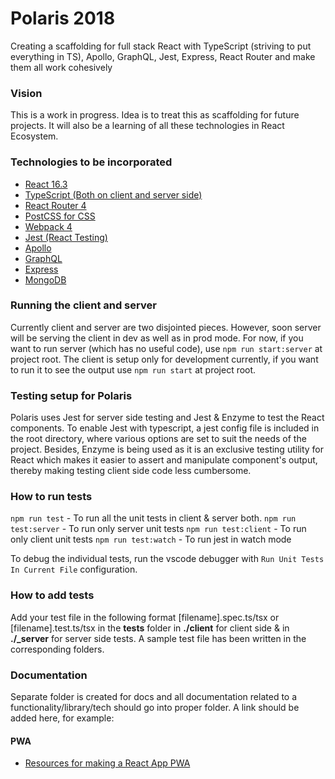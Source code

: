 Polaris 2018
=============
Creating a scaffolding for full stack React with TypeScript (striving to put everything in TS), Apollo, GraphQL, Jest, Express, React Router and make them all work cohesively

### Vision
This is a work in progress. Idea is to treat this as scaffolding for future projects.
It will also be a learning of all these technologies in React Ecosystem.

### Technologies to be incorporated
* [React 16.3](https://reactjs.org/)
* [TypeScript (Both on client and server side)](https://www.typescriptlang.org/)
* [React Router 4](https://reacttraining.com/react-router/)
* [PostCSS for CSS](https://postcss.org/)
* [Webpack 4](https://webpack.js.org/)
* [Jest (React Testing)](https://jestjs.io/en/)
* [Apollo](https://www.apollographql.com/)
* [GraphQL](https://graphql.org/)
* [Express](https://expressjs.com/)
* [MongoDB](https://www.mongodb.com/)


### Running the client and server
Currently client and server are two disjointed pieces. However, soon server will be serving the client in dev as well as in prod mode. 
For now, if you want to run server (which has no useful code), use `npm run start:server` at project root.
The client is setup only for development currently, if you want to run it to see the output use `npm run start` at project root.

### Testing setup for Polaris

Polaris uses Jest for server side testing and Jest & Enzyme to test the React components. To enable Jest with typescript, a jest config file is included in the root directory, where various options are set to suit the needs of the project. Besides, Enzyme is being used as it is an exclusive testing utility for React which makes it easier to assert and manipulate component's output, thereby making testing client side code less cumbersome. 

### How to run tests

`npm run test`        - To run all the unit tests in client & server both.
`npm run test:server` - To run only server unit tests
`npm run test:client` - To run only client unit tests
`npm run test:watch`  - To run jest in watch mode

To debug the individual tests, run the vscode debugger with `Run Unit Tests In Current File` configuration.

### How to add tests

Add your test file in the following format [filename].spec.ts/tsx or [filename].test.ts/tsx in the __tests__ folder in **./client** for client side & in **./_server** for server side tests. A sample test file has been written in the corresponding folders.

### Documentation
Separate folder is created for docs and all documentation related to a functionality/library/tech should go into proper folder.
A link should be added here, for example:
#### PWA

* [Resources for making a React App PWA](./docs/pwa/resources.md)